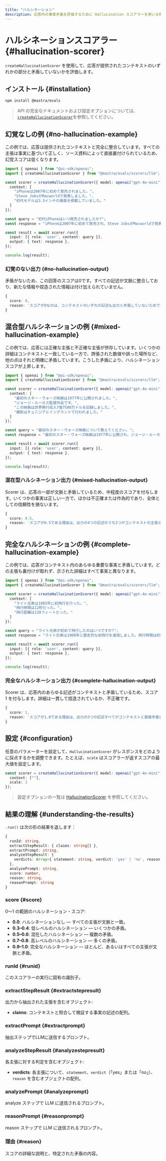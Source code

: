 ```yaml
---
title: "ハルシネーション"
description: 応答内の事実矛盾を評価するために Hallucination スコアラーを用いる例。
---
```


# ハルシネーションスコアラー \{#hallucination-scorer\}

`createHallucinationScorer` を使用して、応答が提供されたコンテキストのいずれかの部分と矛盾していないかを評価します。

## インストール \{#installation\}

```bash copy
npm install @mastra/evals
```

> API の完全なドキュメントおよび設定オプションについては、[`createHallucinationScorer`](/docs/reference/scorers/hallucination)を参照してください。

## 幻覚なしの例 \{#no-hallucination-example\}

この例では、応答は提供されたコンテキストと完全に整合しています。すべての主張は事実に基づいて正しく、ソース資料によって直接裏付けられているため、幻覚スコアは低くなります。

```typescript filename="src/example-no-hallucination.ts" showLineNumbers copy
import { openai } from "@ai-sdk/openai";
import { createHallucinationScorer } from "@mastra/evals/scorers/llm";

const scorer = createHallucinationScorer({ model: openai("gpt-4o-mini"), options: {
  context: [
    "iPhoneは2007年に初めて発売されました。",
    "Steve JobsがMacworldで発表しました。",
    "初代モデルは3.5インチの画面を搭載していました。"
  ]
});

const query = "初代iPhoneはいつ発売されましたか?";
const response = "iPhoneは2007年に初めて発売され、Steve JobsがMacworldで発表しました。初代iPhoneは3.5インチの画面を搭載していました。";

const result = await scorer.run({
  input: [{ role: 'user', content: query }],
  output: { text: response },
});

console.log(result);
```

### 幻覚のない出力 \{#no-hallucination-output\}

矛盾がないため、この回答のスコアは0です。すべての記述が文脈に整合しており、新たな情報や捏造された情報は付け加えられていません。

```typescript
{
  score: 0,
  reason: 'スコアが0なのは、コンテキストのいずれの記述も出力と矛盾していないためです。'
}
```

## 混合型ハルシネーションの例 \{#mixed-hallucination-example\}

この例では、応答には正確な主張と不正確な主張が併存しています。いくつかの詳細はコンテキストと一致している一方で、誇張された数値や誤った場所など、他の点はそれと明確に矛盾しています。こうした矛盾により、ハルシネーションスコアが上昇します。

```typescript filename="src/example-mixed-hallucination.ts" showLineNumbers copy
import { openai } from "@ai-sdk/openai";
import { createHallucinationScorer } from "@mastra/evals/scorers/llm";

const scorer = createHallucinationScorer({ model: openai("gpt-4o-mini"), options: {
  context: [
    "最初のスター・ウォーズ映画は1977年に公開されました。",
    "ジョージ・ルーカス監督作品です。",
    "この映画は世界興行収入7億7500万ドルを記録しました。",
    "撮影はチュニジアとイングランドで行われました。"
  ]
});

const query = "最初のスター・ウォーズ映画について教えてください。";
const response = "最初のスター・ウォーズ映画は1977年に公開され、ジョージ・ルーカス監督作品です。興行収入は10億ドル以上を記録し、全編カリフォルニアで撮影されました。";

const result = await scorer.run({
  input: [{ role: 'user', content: query }],
  output: { text: response },
});

console.log(result);
```

### 混在型ハルシネーション出力 \{#mixed-hallucination-output\}

Scorer は、応答の一部が文脈と矛盾しているため、中程度のスコアを付与します。いくつかの事実は正しい一方で、ほかは不正確または作為的であり、全体としての信頼性を損ないます。

```typescript
{
  score: 0.5,
  reason: 'スコアが0.5である理由は、出力の4つの記述のうち2つがコンテキストの主張と矛盾しており、正確な情報と不正確な情報が均衡していることを示しているためです。'
}
```

## 完全なハルシネーションの例 \{#complete-hallucination-example\}

この例では、応答がコンテキスト内のあらゆる重要な事実と矛盾しています。どの主張も裏付けが取れず、示された詳細はすべて事実と異なります。

```typescript filename="src/example-complete-hallucination.ts" showLineNumbers copy
import { openai } from "@ai-sdk/openai";
import { createHallucinationScorer } from "@mastra/evals/scorers/llm";

const scorer = createHallucinationScorer({ model: openai("gpt-4o-mini"), options: {
  context: [
    "ライト兄弟は1903年に初飛行を行った。",
    "飛行時間は12秒だった。",
    "飛行距離は120フィートだった。"
  ]
});

const query = "ライト兄弟が初めて飛行したのはいつですか?";
const response = "ライト兄弟は1908年に歴史的な初飛行を達成しました。飛行時間は約2分で、距離はほぼ1マイルでした。";

const result = await scorer.run({
  input: [{ role: 'user', content: query }],
  output: { text: response },
});

console.log(result);

```

### 完全なハルシネーション出力 \{#complete-hallucination-output\}

Scorer は、応答内のあらゆる記述がコンテキストと矛盾しているため、スコア 1 を付与します。詳細は一貫して捏造されているか、不正確です。

```typescript
{
  score: 1,
  reason: 'スコアが1.0である理由は、出力の3つの記述すべてがコンテキストと直接矛盾しているためです：初飛行は1908年ではなく1903年、飛行時間は約2分ではなく12秒、飛行距離はほぼ1マイルではなく120フィートでした。'
}
```

## 設定 \{#configuration\}

任意のパラメーターを設定して、`HallucinationScorer` がレスポンスをどのように採点するかを調整できます。たとえば、`scale` はスコアラーが返すスコアの最大値を設定します。

```typescript
const scorer = createHallucinationScorer({ model: openai("gpt-4o-mini"), options: {
  context: [""],
  scale: 1
});
```

> 設定オプションの一覧は [HallucinationScorer](/docs/reference/scorers/hallucination) を参照してください。

## 結果の理解 \{#understanding-the-results\}

`.run()` は次の形の結果を返します：

```typescript
{
  runId: string,
  extractStepResult: { claims: string[] },
  extractPrompt: string,
  analyzeStepResult: {
    verdicts: Array<{ statement: string, verdict: 'yes' | 'no', reason: string }>
  },
  analyzePrompt: string,
  score: number,
  reason: string,
  reasonPrompt: string
}
```

### score \{#score\}

0〜1 の範囲のハルシネーション・スコア:

* **0.0**: ハルシネーションなし — すべての主張が文脈と一致。
* **0.3–0.4**: 低レベルのハルシネーション — いくつかの矛盾。
* **0.5–0.6**: 混在したハルシネーション — 複数の矛盾。
* **0.7–0.8**: 高レベルのハルシネーション — 多くの矛盾。
* **0.9–1.0**: 完全なハルシネーション — ほとんど、あるいはすべての主張が文脈と矛盾。

### runId \{#runid\}

このスコアラーの実行に固有の識別子。

### extractStepResult \{#extractstepresult\}

出力から抽出された主張を含むオブジェクト:

* **claims**: コンテキストと照合して検証する事実の記述の配列。

### extractPrompt \{#extractprompt\}

抽出ステップでLLMに送信するプロンプト。

### analyzeStepResult \{#analyzestepresult\}

各主張に対する判定を含むオブジェクト:

* **verdicts**: 各主張について、`statement`、`verdict`（「yes」または「no」）、`reason` を含むオブジェクトの配列。

### analyzePrompt \{#analyzeprompt\}

analyze ステップで LLM に送信されるプロンプト。

### reasonPrompt \{#reasonprompt\}

reason ステップで LLM に送信されるプロンプト。

### 理由 \{#reason\}

スコアの詳細な説明と、特定された矛盾の内容。

<GithubLink marginTop="mt-16" link="https://github.com/mastra-ai/mastra/blob/main/examples/basics/scorers/hallucination" />